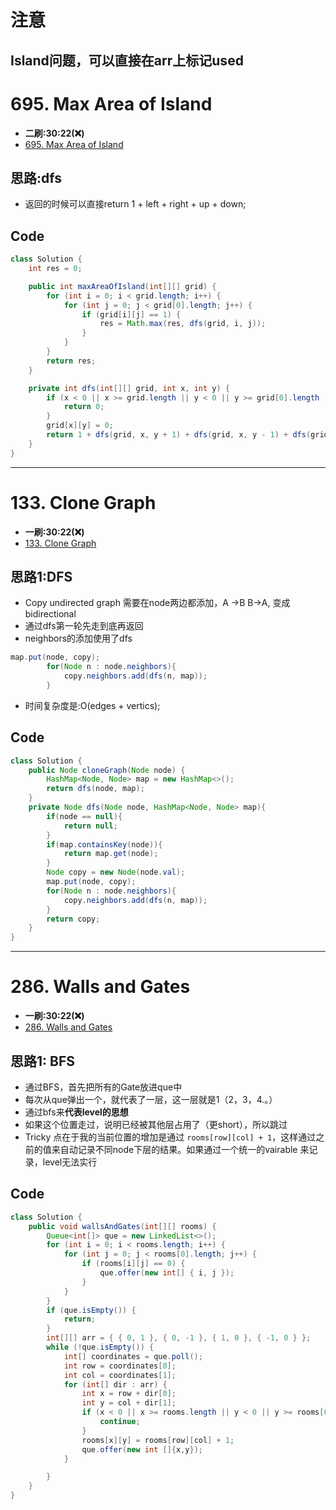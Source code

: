 # 注意
## Island问题，可以直接在arr上标记used
# 695. Max Area of Island
* **二刷:30:22(❌)**
* [695. Max Area of Island](https://leetcode.com/problems/max-area-of-island/)
## 思路:dfs
* 返回的时候可以直接return 1 + left + right + up + down;
## Code
```java
class Solution {
    int res = 0;

    public int maxAreaOfIsland(int[][] grid) {
        for (int i = 0; i < grid.length; i++) {
            for (int j = 0; j < grid[0].length; j++) {
                if (grid[i][j] == 1) {
                    res = Math.max(res, dfs(grid, i, j));
                }
            }
        }
        return res;
    }

    private int dfs(int[][] grid, int x, int y) {
        if (x < 0 || x >= grid.length || y < 0 || y >= grid[0].length || grid[x][y] == 0) {
            return 0;
        }
        grid[x][y] = 0;
        return 1 + dfs(grid, x, y + 1) + dfs(grid, x, y - 1) + dfs(grid, x + 1, y) + dfs(grid, x - 1, y);
    }
}
```
***
# 133. Clone Graph
* **一刷:30:22(❌)**
* [133. Clone Graph](https://leetcode.com/problems/clone-graph/)
## 思路1:DFS
* Copy undirected graph 需要在node两边都添加，A ->B B->A, 变成bidirectional 
* 通过dfs第一轮先走到底再返回
* neighbors的添加使用了dfs
```java
map.put(node, copy);
        for(Node n : node.neighbors){
            copy.neighbors.add(dfs(n, map));
        }
```
* 时间复杂度是:O(edges + vertics);
## Code
```java
class Solution {
    public Node cloneGraph(Node node) {
        HashMap<Node, Node> map = new HashMap<>();
        return dfs(node, map);
    }
    private Node dfs(Node node, HashMap<Node, Node> map){
        if(node == null){
            return null;
        }
        if(map.containsKey(node)){
            return map.get(node);
        }
        Node copy = new Node(node.val);
        map.put(node, copy);
        for(Node n : node.neighbors){
            copy.neighbors.add(dfs(n, map));
        }
        return copy;
    }
}
```
***
# 286. Walls and Gates
* **一刷:30:22(❌)**
* [286. Walls and Gates](https://leetcode.com/problems/clone-graph/)
## 思路1: BFS
* 通过BFS，首先把所有的Gate放进que中
* 每次从que弹出一个，就代表了一层，这一层就是1（2，3，4.。）
* 通过bfs来**代表level的思想**
* 如果这个位置走过，说明已经被其他层占用了（更short），所以跳过
* Tricky 点在于我的当前位置的增加是通过 `rooms[row][col] + 1`，这样通过之前的值来自动记录不同node下层的结果。如果通过一个统一的vairable 来记录，level无法实行

## Code
``` java
class Solution {
    public void wallsAndGates(int[][] rooms) {
        Queue<int[]> que = new LinkedList<>();
        for (int i = 0; i < rooms.length; i++) {
            for (int j = 0; j < rooms[0].length; j++) {
                if (rooms[i][j] == 0) {
                    que.offer(new int[] { i, j });
                }
            }
        }
        if (que.isEmpty()) {
            return;
        }
        int[][] arr = { { 0, 1 }, { 0, -1 }, { 1, 0 }, { -1, 0 } };
        while (!que.isEmpty()) {
            int[] coordinates = que.poll();
            int row = coordinates[0];
            int col = coordinates[1];
            for (int[] dir : arr) {
                int x = row + dir[0];
                int y = col + dir[1];
                if (x < 0 || x >= rooms.length || y < 0 || y >= rooms[0].length || rooms[x][y] != Integer.MAX_VALUE) {
                    continue;
                }
                rooms[x][y] = rooms[row][col] + 1;
                que.offer(new int []{x,y});
            }

        }
    }
}
```